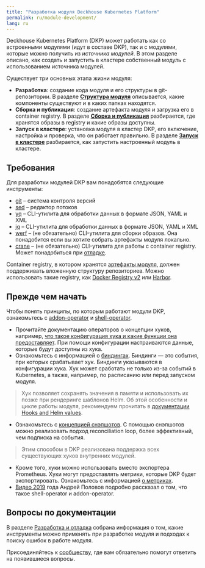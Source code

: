 ```yaml
---
title: "Разработка модуля Deckhouse Kubernetes Platform"
permalink: ru/module-development/
lang: ru
---
```


Deckhouse Kubernetes Platform (DKP) может работать как со встроенными модулями (идут в составе DKP), так и с модулями, которые можно получить из _источника модулей_. В этом разделе описано, как создать и запустить в кластере собственный модуль с использованием источника модулей.

Существует три основных этапа жизни модуля:

* **Разработка**: создание кода модуля и его структуры в git-репозитории. В разделе [**Структура модуля**](structure/) описывается, какие компоненты существуют и в каких папках находятся.
* **Сборка и публикация**: создание артефакта модуля и загрузка его в container registry. В разделе [**Сборка и публикация**](build/) разбирается, где хранятся образы в registry и какие образы доступны.
* **Запуск в кластере**: установка модуля в кластер DKP, его включение, настройка и проверка, что он работает правильно. В разделе [**Запуск в кластере**](module-development/run/) разбирается, как запустить настроенный модуль в кластере.

## Требования

Для разработки модулей DKP вам понадобятся следующие инструменты:
* [git](https://git-scm.com) – система контроля версий
* [sed](https://github.com/mirror/sed) – редактор потоков
* [yq](https://github.com/mikefarah/yq) – CLI-утилита для обработки данных в формате JSON, YAML и XML
* [jq](https://jqlang.github.io/jq/) – CLI-утилита для обработки данных в формате JSON, YAML и XML
* [werf](https://werf.io/) – (не обязательно) CLI-утилита для сборки образов. Она понадобится если вы хотите собрать артефакты модуля локально.
* [crane](https://github.com/google/go-containerregistry/tree/main/cmd/crane#crane) – (не обязательно) CLI-утилита для работы с container registry. Может понадобиться при [отладке](development/).

Container registry, в котором хранятся [артефакты модуля](build/), должен поддерживать вложенную структуру репозиториев. Можно использовать такие registry, как [Docker Registry v2](https://github.com/distribution/distribution) или [Harbor](https://goharbor.io/).

## Прежде чем начать

Чтобы понять принципы, по которым работают модули DKP, ознакомьтесь с [addon-operator](https://github.com/flant/addon-operator) и [shell-operator](https://github.com/flant/shell-operator).

* Прочитайте документацию операторов о концепции хуков, например, [что такое конфигурация хука и какие функции она предоставляет](https://flant.github.io/shell-operator/HOOKS.html#hook-configuration). При помощи конфигурации настраиваются данные, которые будут доступны из хука.
* Ознакомьтесь с информацией о [биндингах](https://flant.github.io/addon-operator/HOOKS.html#bindings). Биндинги — это события, при которых срабатывает хук. Биндинги указываются в конфигурации хука. Хук может сработать не только из-за событий в Kubernetes, а также, например, по расписанию или перед запуском модуля.
> Хук позволяет сохранять значения в памяти и использовать их позже при рендеринге шаблонов Helm. Об этой особенности и цикле работы модуля, рекомендуем прочитать в [документации Hooks and Helm values](https://flant.github.io/addon-operator/OVERVIEW.html#hooks-and-helm-values).
* Ознакомьтесь с [концепцией снэпшотов](https://flant.github.io/shell-operator/HOOKS.html#snapshots). С помощью снэпшотов можно реализовать подход reconciliation loop, более эффективный, чем подписка на события.
 > Этим способом в DKP реализована поддержка всех существующих хуков внутренних модулей.
* Кроме того, хуки можно использовать вместо экспортера Prometheus. Хуки могут предоставлять метрики, которые DKP будет экспортировать. Ознакомьтесь с информацией [о метриках](https://flant.github.io/addon-operator/metrics/METRICS_FROM_HOOKS.html#custom-metrics).
* [Видео 2019](https://www.youtube.com/watch?v=1_55KPHjVTU) года Андрей Половов подробно рассказал о том, что такое shell-operator и addon-operator.
<!-- только английский * 🎬 [Более подробное видео](https://www.youtube.com/watch?v=we0s4ETUBLc) про работу хуков на английском языке. -->

## Вопросы по документации

В разделе [Разработка и отладка](development/) собрана информация о том, какие инструменты можно применять при разработке модуля и подходах к поиску ошибок в работе модуля. <!-- не факт -->

Присоединяйтесь к [сообществу](/community/), где вам обязательно помогут ответить на появившиеся вопросы.
